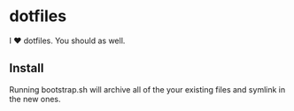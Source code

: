 # dotfiles

I :heart: dotfiles.  You should as well.

## Install

Running bootstrap.sh will archive all of the your existing files and symlink in the new ones.
